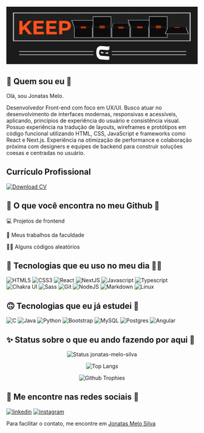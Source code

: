 ![Boas vindas ao meu Github](images/capa.gif)

## 🚀 Quem sou eu 💜

Olá, sou Jonatas Melo.

Desenvolvedor Front-end com foco em UX/UI. Busco atuar no desenvolvimento de interfaces modernas, responsivas e acessíveis, aplicando, princípios de experiência do usuário e consistência visual. Possuo experiência na tradução de layouts, wireframes e protótipos em código funcional utilizando HTML, CSS, JavaScript e frameworks como React e Next.js. Experiência na otimização de performance e colaboração próxima com designers e equipes de backend para construir soluções coesas e centradas no usuário.

## Currículo Profissional

[![Download CV](https://img.shields.io/badge/Download-Currículo-blue)](https://jonatas-melo-silva.github.io/jonatas-melo-silva/cv/jonatas_melo_silva.pdf)

## 📂 O que você encontra no meu Github 📁

💻️ Projetos de frontend

🏫 Meus trabalhos da faculdade

👨‍💻 Alguns códigos aleatórios

## 📌 Tecnologias que eu uso no meu dia 🙋‍♂️

![HTML5](https://img.shields.io/badge/HTML5-E34F26?style=for-the-badge&logo=html5&logoColor=white)
![CSS3](https://img.shields.io/badge/CSS3-1572B6?style=for-the-badge&logo=css3&logoColor=white)
![React](https://img.shields.io/badge/React-20232A?style=for-the-badge&logo=react&logoColor=61DAFB)
![NextJS](https://img.shields.io/badge/next.js-000000?style=for-the-badge&logo=nextdotjs&logoColor=white)
![Javascript](https://img.shields.io/badge/JavaScript-F7DF1E?style=for-the-badge&logo=javascript&logoColor=black)
![Typescript](https://img.shields.io/badge/TypeScript-007ACC?style=for-the-badge&logo=typescript&logoColor=white)
![Chakra UI](https://img.shields.io/badge/Chakra-UI-000000?style=for-the-badge&logo=chakra-ui&logoColor=white)
![Sass](https://img.shields.io/badge/Sass-CC6699?style=for-the-badge&logo=sass&logoColor=white)
![Git](https://img.shields.io/badge/GIT-E44C30?style=for-the-badge&logo=git&logoColor=white)
![NodeJS](https://img.shields.io/badge/Node.js-43853D?style=for-the-badge&logo=node.js&logoColor=white)
![Markdown](https://img.shields.io/badge/Markdown-000000?style=for-the-badge&logo=markdown&logoColor=white)
![Linux](https://img.shields.io/badge/Linux-FCC644?style=for-the-badge&logo=linux&logoColor=black)

## 🙃 Tecnologias que eu já estudei 💙

![C](https://img.shields.io/badge/C-00599C?style=for-the-badge&logo=c&logoColor=white)
![Java](https://img.shields.io/badge/Java-ED8B00?style=for-the-badge&logo=java&logoColor=white)
![Python](https://img.shields.io/badge/Python-3776AB?style=for-the-badge&logo=python&logoColor=white)
![Bootstrap](https://img.shields.io/badge/Bootstrap-563D7C?style=for-the-badge&logo=bootstrap&logoColor=white)
![MySQL](https://img.shields.io/badge/MySQL-FFC500?style=for-the-badge&logo=mysql&logoColor=black)
![Postgres](https://img.shields.io/badge/PostgreSQL-316192?style=for-the-badge&logo=postgresql&logoColor=white)
![Angular](https://img.shields.io/badge/Angular-DD0031?style=for-the-badge&logo=angular&logoColor=white)

## ✨ Status sobre o que eu ando fazendo por aqui 🎉

<div align = "center">
 
![Status jonatas-melo-silva](https://github-readme-stats.vercel.app/api?username=jonatas-melo-silva&layout=compact&theme=tokyonight&show_icons=true)

![Top Langs](https://github-readme-stats.vercel.app/api/top-langs/?username=jonatas-melo-silva&layout=compact&theme=tokyonight)
 
![Github Trophies](https://github-profile-trophy.vercel.app/?username=jonatas-melo-silva&theme=tokyonight&column=5&row=1&margin-w=10)
 
</div>

## 🔎 Me encontre nas redes sociais 📲

[![linkedin](https://img.shields.io/badge/linkedin-0077B7?style=for-the-badge&logo=linkedin&logoColor=white)](https://www.linkedin.com/in/jonatas-melo-silva/)
[![instagram](https://img.shields.io/badge/instagram-CC6699?style=for-the-badge&logo=instagram&logoColor=white)](https://www.instagram.com/jonatas_melo_silva/)

Para facilitar o contato, me encontre em [Jonatas Melo Silva](https://jonatas-melo-silva.github.io/nlw-heat-cracha/)
